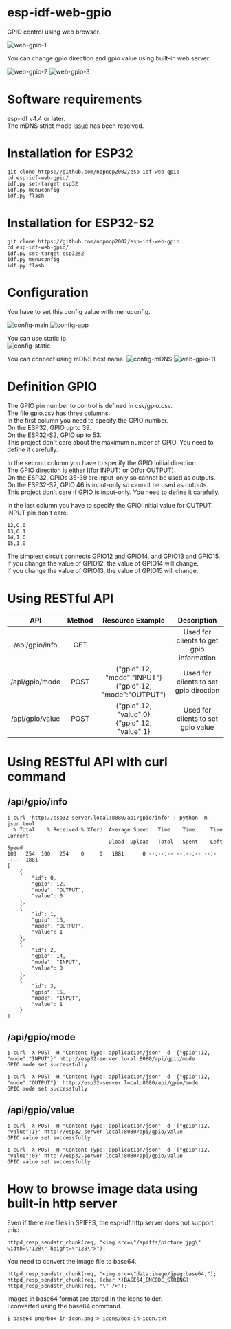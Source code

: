 # esp-idf-web-gpio
GPIO control using web browser.

![web-gpio-1](https://user-images.githubusercontent.com/6020549/124352292-84d99d00-dc3a-11eb-8f8a-45472e45eebe.jpg)

You can change gpio direction and gpio value using built-in web server.   

![web-gpio-2](https://user-images.githubusercontent.com/6020549/124352331-a2a70200-dc3a-11eb-9161-4053ef0315f5.jpg)
![web-gpio-3](https://user-images.githubusercontent.com/6020549/124352333-a3d82f00-dc3a-11eb-879f-2fb976e43646.jpg)

# Software requirements
esp-idf v4.4 or later.   
The mDNS strict mode [issue](https://github.com/espressif/esp-idf/issues/6190) has been resolved.   

# Installation for ESP32

```
git clone https://github.com/nopnop2002/esp-idf-web-gpio
cd esp-idf-web-gpio/
idf.py set-target esp32
idf.py menuconfig
idf.py flash
```

# Installation for ESP32-S2

```
git clone https://github.com/nopnop2002/esp-idf-web-gpio
cd esp-idf-web-gpio/
idf.py set-target esp32s2
idf.py menuconfig
idf.py flash
```

# Configuration   
You have to set this config value with menuconfig.   

![config-main](https://user-images.githubusercontent.com/6020549/124352357-c1a59400-dc3a-11eb-9bde-6a3fc43ef755.jpg)
![config-app](https://user-images.githubusercontent.com/6020549/124352358-c36f5780-dc3a-11eb-875b-88899585923f.jpg)

You can use static ip.   
![config-static](https://user-images.githubusercontent.com/6020549/124352360-c5d1b180-dc3a-11eb-9cdb-82162f31cf14.jpg)

You can connect using mDNS host name.
![config-mDNS](https://user-images.githubusercontent.com/6020549/124352362-c79b7500-dc3a-11eb-85be-199e1ea3bae6.jpg)
![web-gpio-11](https://user-images.githubusercontent.com/6020549/124352392-ee59ab80-dc3a-11eb-9a71-fe199db0476d.jpg)


# Definition GPIO   
The GPIO pin number to control is defined in csv/gpio.csv.   
The file gpio.csv has three columns.   
In the first column you need to specify the GPIO number.   
On the ESP32, GPIO up to 39.   
On the ESP32-S2, GPIO up to 53.   
This project don't care about the maximum number of GPIO. You need to define it carefully.   
   
In the second column you have to specify the GPIO Initial direction.   
The GPIO direction is either I(for INPUT) or O(for OUTPUT).   
On the ESP32, GPIOs 35-39 are input-only so cannot be used as outputs.   
On the ESP32-S2, GPIO 46 is input-only so cannot be used as outputs.   
This project don't care if GPIO is input-only. You need to define it carefully.   
   
In the last column you have to specify the GPIO Initial value for OUTPUT.   
INPUT pin don't care.   

```
12,O,0
13,O,1
14,I,0
15,I,0
```

The simplest circuit connects GPIO12 and GPIO14, and GPIO13 and GPIO15.   
If you change the value of GPIO12, the value of GPIO14 will change.   
If you change the value of GPIO13, the value of GPIO15 will change.   

# Using RESTful API   
|API|Method|Resource Example|Description|
|:-:|:-:|:-:|:-:|
|/api/gpio/info|GET||Used for clients to get gpio information|
|/api/gpio/mode|POST|{"gpio":12, "mode":"INPUT"}<br>{"gpio":12, "mode":"OUTPUT"}|Used for clients to set gpio direction|
|/api/gpio/value|POST|{"gpio":12, "value":0}<br>{"gpio":12, "value":1}|Used for clients to set gpio value|

# Using RESTful API with curl command   

## /api/gpio/info   

```
$ curl 'http://esp32-server.local:8080/api/gpio/info' | python -m json.tool
  % Total    % Received % Xferd  Average Speed   Time    Time     Time  Current
                                 Dload  Upload   Total   Spent    Left  Speed
100   254  100   254    0     0   1881      0 --:--:-- --:--:-- --:--:--  1881
[
    {
        "id": 0,
        "gpio": 12,
        "mode": "OUTPUT",
        "value": 0
    },
    {
        "id": 1,
        "gpio": 13,
        "mode": "OUTPUT",
        "value": 1
    },
    {
        "id": 2,
        "gpio": 14,
        "mode": "INPUT",
        "value": 0
    },
    {
        "id": 3,
        "gpio": 15,
        "mode": "INPUT",
        "value": 1
    }
]
```

## /api/gpio/mode   
```
$ curl -X POST -H "Content-Type: application/json" -d '{"gpio":12, "mode":"INPUT"}' http://esp32-server.local:8080/api/gpio/mode
GPIO mode set successfully

$ curl -X POST -H "Content-Type: application/json" -d '{"gpio":12, "mode":"OUTPUT"}' http://esp32-server.local:8080/api/gpio/mode
GPIO mode set successfully

```

## /api/gpio/value   
```
$ curl -X POST -H "Content-Type: application/json" -d '{"gpio":12, "value":1}' http://esp32-server.local:8080/api/gpio/value
GPIO value set successfully

$ curl -X POST -H "Content-Type: application/json" -d '{"gpio":12, "value":0}' http://esp32-server.local:8080/api/gpio/value
GPIO value set successfully
```

# How to browse image data using built-in http server   
Even if there are files in SPIFFS, the esp-idf http server does not support this:   
```
httpd_resp_sendstr_chunk(req, "<img src=\"/spiffs/picture.jpg\" width=\"128\" height=\"128\">");
```

You need to convert the image file to base64.   
```
httpd_resp_sendstr_chunk(req, "<img src=\"data:image/jpeg;base64,");
httpd_resp_sendstr_chunk(req, (char *)BASE64_ENCODE_STRING);
httpd_resp_sendstr_chunk(req, "\" />");
```

Images in base64 format are stored in the icons folder.   
I converted using the base64 command.   
```
$ base64 png/box-in-icon.png > icons/box-in-icon.txt
```

